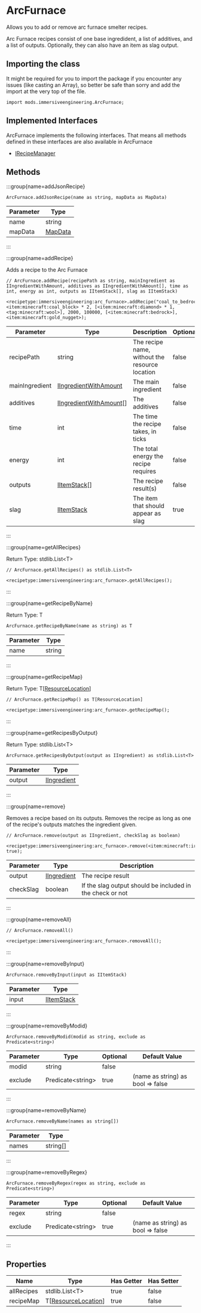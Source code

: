 # ArcFurnace

Allows you to add or remove arc furnace smelter recipes.
 
 Arc Furnace recipes consist of one base ingredident, a list of additives, and a list of outputs.
 Optionally, they can also have an item as slag output.

## Importing the class

It might be required for you to import the package if you encounter any issues (like casting an Array), so better be safe than sorry and add the import at the very top of the file.
```zenscript
import mods.immersiveengineering.ArcFurnace;
```


## Implemented Interfaces
ArcFurnace implements the following interfaces. That means all methods defined in these interfaces are also available in ArcFurnace

- [IRecipeManager](/vanilla/api/recipe/manager/IRecipeManager)

## Methods

:::group{name=addJsonRecipe}

```zenscript
ArcFurnace.addJsonRecipe(name as string, mapData as MapData)
```

| Parameter |                 Type                 |
|-----------|--------------------------------------|
| name      | string                               |
| mapData   | [MapData](/vanilla/api/data/MapData) |


:::

:::group{name=addRecipe}

Adds a recipe to the Arc Furnace

```zenscript
// ArcFurnace.addRecipe(recipePath as string, mainIngredient as IIngredientWithAmount, additives as IIngredientWithAmount[], time as int, energy as int, outputs as IItemStack[], slag as IItemStack)

<recipetype:immersiveengineering:arc_furnace>.addRecipe("coal_to_bedrock", <item:minecraft:coal_block> * 2, [<item:minecraft:diamond> * 1, <tag:minecraft:wool>], 2000, 100000, [<item:minecraft:bedrock>], <item:minecraft:gold_nugget>);
```

|   Parameter    |                                   Type                                   |                  Description                   | Optional |    Default Value     |
|----------------|--------------------------------------------------------------------------|------------------------------------------------|----------|----------------------|
| recipePath     | string                                                                   | The recipe name, without the resource location | false    |                      |
| mainIngredient | [IIngredientWithAmount](/vanilla/api/ingredient/IIngredientWithAmount)   | The main ingredient                            | false    |                      |
| additives      | [IIngredientWithAmount](/vanilla/api/ingredient/IIngredientWithAmount)[] | The additives                                  | false    |                      |
| time           | int                                                                      | The time the recipe takes, in ticks            | false    |                      |
| energy         | int                                                                      | The total energy the recipe requires           | false    |                      |
| outputs        | [IItemStack](/vanilla/api/item/IItemStack)[]                             | The recipe result(s)                           | false    |                      |
| slag           | [IItemStack](/vanilla/api/item/IItemStack)                               | The item that should appear as slag            | true     | <item:minecraft:air> |


:::

:::group{name=getAllRecipes}

Return Type: stdlib.List&lt;T&gt;

```zenscript
// ArcFurnace.getAllRecipes() as stdlib.List<T>

<recipetype:immersiveengineering:arc_furnace>.getAllRecipes();
```

:::

:::group{name=getRecipeByName}

Return Type: T

```zenscript
ArcFurnace.getRecipeByName(name as string) as T
```

| Parameter |  Type  |
|-----------|--------|
| name      | string |


:::

:::group{name=getRecipeMap}

Return Type: T[[ResourceLocation](/vanilla/api/resource/ResourceLocation)]

```zenscript
// ArcFurnace.getRecipeMap() as T[ResourceLocation]

<recipetype:immersiveengineering:arc_furnace>.getRecipeMap();
```

:::

:::group{name=getRecipesByOutput}

Return Type: stdlib.List&lt;T&gt;

```zenscript
ArcFurnace.getRecipesByOutput(output as IIngredient) as stdlib.List<T>
```

| Parameter |                        Type                        |
|-----------|----------------------------------------------------|
| output    | [IIngredient](/vanilla/api/ingredient/IIngredient) |


:::

:::group{name=remove}

Removes a recipe based on its outputs.
 Removes the recipe as long as one of the recipe's outputs matches the ingredient given.

```zenscript
// ArcFurnace.remove(output as IIngredient, checkSlag as boolean)

<recipetype:immersiveengineering:arc_furnace>.remove(<item:minecraft:iron_ore>, true);
```

| Parameter |                        Type                        |                        Description                        |
|-----------|----------------------------------------------------|-----------------------------------------------------------|
| output    | [IIngredient](/vanilla/api/ingredient/IIngredient) | The recipe result                                         |
| checkSlag | boolean                                            | If the slag output should be included in the check or not |


:::

:::group{name=removeAll}

```zenscript
// ArcFurnace.removeAll()

<recipetype:immersiveengineering:arc_furnace>.removeAll();
```

:::

:::group{name=removeByInput}

```zenscript
ArcFurnace.removeByInput(input as IItemStack)
```

| Parameter |                    Type                    |
|-----------|--------------------------------------------|
| input     | [IItemStack](/vanilla/api/item/IItemStack) |


:::

:::group{name=removeByModid}

```zenscript
ArcFurnace.removeByModid(modid as string, exclude as Predicate<string>)
```

| Parameter |          Type           | Optional |           Default Value           |
|-----------|-------------------------|----------|-----------------------------------|
| modid     | string                  | false    |                                   |
| exclude   | Predicate&lt;string&gt; | true     | (name as string) as bool => false |


:::

:::group{name=removeByName}

```zenscript
ArcFurnace.removeByName(names as string[])
```

| Parameter |   Type   |
|-----------|----------|
| names     | string[] |


:::

:::group{name=removeByRegex}

```zenscript
ArcFurnace.removeByRegex(regex as string, exclude as Predicate<string>)
```

| Parameter |          Type           | Optional |           Default Value           |
|-----------|-------------------------|----------|-----------------------------------|
| regex     | string                  | false    |                                   |
| exclude   | Predicate&lt;string&gt; | true     | (name as string) as bool => false |


:::


## Properties

|    Name    |                             Type                              | Has Getter | Has Setter |
|------------|---------------------------------------------------------------|------------|------------|
| allRecipes | stdlib.List&lt;T&gt;                                          | true       | false      |
| recipeMap  | T[[ResourceLocation](/vanilla/api/resource/ResourceLocation)] | true       | false      |

